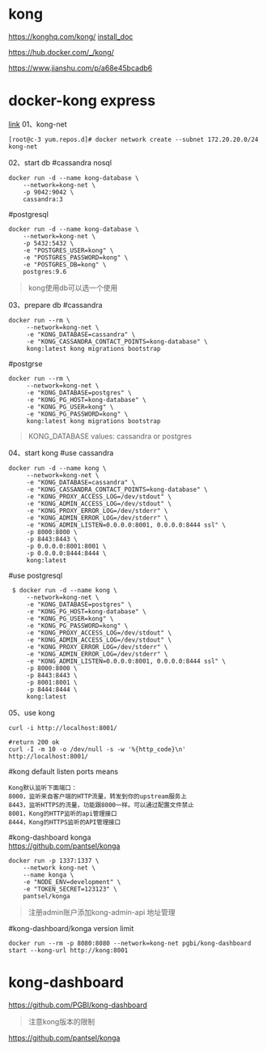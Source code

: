 # kong
https://konghq.com/kong/
[install_doc](https://konghq.com/install/?itm_source=website&itm_medium=nav)

https://hub.docker.com/_/kong/

https://www.jianshu.com/p/a68e45bcadb6

# docker-kong express
[link](https://docs.konghq.com/install/docker/?_ga=2.112940486.377578438.1593075554-33507025.1592647112)
01、kong-net
```
[root@c-3 yum.repos.d]# docker network create --subnet 172.20.20.0/24 kong-net
```

02、start db
#cassandra nosql
```
docker run -d --name kong-database \
    --network=kong-net \
    -p 9042:9042 \
    cassandra:3
```
#postgresql
```
docker run -d --name kong-database \
    --network=kong-net \
    -p 5432:5432 \
    -e "POSTGRES_USER=kong" \
    -e "POSTGRES_PASSWORD=kong" \
    -e "POSTGRES_DB=kong" \
    postgres:9.6
```
>kong使用db可以选一个使用

03、prepare db
#cassandra
```
docker run --rm \
     --network=kong-net \
     -e "KONG_DATABASE=cassandra" \
     -e "KONG_CASSANDRA_CONTACT_POINTS=kong-database" \
     kong:latest kong migrations bootstrap
```
#postgrse
```
docker run --rm \
     --network=kong-net \
     -e "KONG_DATABASE=postgres" \
     -e "KONG_PG_HOST=kong-database" \
     -e "KONG_PG_USER=kong" \
     -e "KONG_PG_PASSWORD=kong" \
     kong:latest kong migrations bootstrap
```
>KONG_DATABASE values: cassandra or postgres

04、start kong
#use cassandra
```
docker run -d --name kong \
     --network=kong-net \
     -e "KONG_DATABASE=cassandra" \
     -e "KONG_CASSANDRA_CONTACT_POINTS=kong-database" \
     -e "KONG_PROXY_ACCESS_LOG=/dev/stdout" \
     -e "KONG_ADMIN_ACCESS_LOG=/dev/stdout" \
     -e "KONG_PROXY_ERROR_LOG=/dev/stderr" \
     -e "KONG_ADMIN_ERROR_LOG=/dev/stderr" \
     -e "KONG_ADMIN_LISTEN=0.0.0.0:8001, 0.0.0.0:8444 ssl" \
     -p 8000:8000 \
     -p 8443:8443 \
     -p 0.0.0.0:8001:8001 \
     -p 0.0.0.0:8444:8444 \
     kong:latest
```

#use postgresql
```
 $ docker run -d --name kong \
     --network=kong-net \
     -e "KONG_DATABASE=postgres" \
     -e "KONG_PG_HOST=kong-database" \
     -e "KONG_PG_USER=kong" \
     -e "KONG_PG_PASSWORD=kong" \
     -e "KONG_PROXY_ACCESS_LOG=/dev/stdout" \
     -e "KONG_ADMIN_ACCESS_LOG=/dev/stdout" \
     -e "KONG_PROXY_ERROR_LOG=/dev/stderr" \
     -e "KONG_ADMIN_ERROR_LOG=/dev/stderr" \
     -e "KONG_ADMIN_LISTEN=0.0.0.0:8001, 0.0.0.0:8444 ssl" \
     -p 8000:8000 \
     -p 8443:8443 \
     -p 8001:8001 \
     -p 8444:8444 \
     kong:latest
```

05、use kong
```
curl -i http://localhost:8001/

#return 200 ok
curl -I -m 10 -o /dev/null -s -w '%{http_code}\n' http://localhost:8001/
```

#kong default listen ports means
```
Kong默认监听下面端口：
8000，监听来自客户端的HTTP流量，转发到你的upstream服务上
8443，监听HTTPS的流量，功能跟8000一样。可以通过配置文件禁止
8001，Kong的HTTP监听的api管理接口
8444，Kong的HTTPS监听的API管理接口
```

#kong-dashboard konga  
https://github.com/pantsel/konga
```
docker run -p 1337:1337 \
    --network kong-net \
    --name konga \
    -e "NODE_ENV=development" \
    -e "TOKEN_SECRET=123123" \
    pantsel/konga
```
>注册admin账户添加kong-admin-api 地址管理

#kong-dashboard/konga version limit
```
docker run --rm -p 8080:8080 --network=kong-net pgbi/kong-dashboard start --kong-url http://kong:8001
```

# kong-dashboard
https://github.com/PGBI/kong-dashboard
>注意kong版本的限制

https://github.com/pantsel/konga